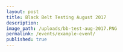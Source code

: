 ```yaml
---
layout: post
title: Black Belt Testing August 2017
description:
image_path: /uploads/bb-test-aug-2017.PNG
permalink: /events/example-event/
published: true
---
```



